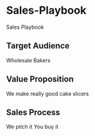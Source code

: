 # Sales-Playbook
Sales Playbook
## Target Audience
Wholesale Bakers
## Value Proposition
We make really good cake slicers
## Sales Process
We pitch it
You buy it
